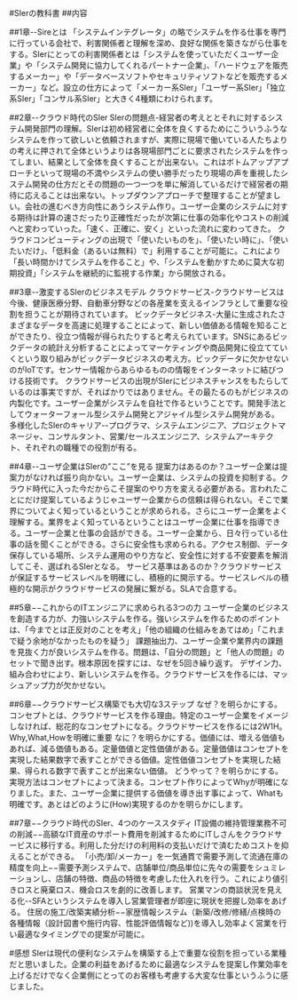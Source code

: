 #SIerの教科書
##内容

##1章--Sireとは
「システムインテグレータ」の略でシステムを作る仕事を専門に行っている会社で、利害関係者と理解を深め、良好な関係を築きながら仕事をする。SIerにとっての利害関係者とは「システムを使っていただくユーザー企業」や「システム開発に協力してくれるパートナー企業」、「ハードウェアを販売するメーカー」や「データベースソフトやセキュリティソフトなどを販売するメーカー」など。設立の仕方によって「メーカー系SIer」「ユーザー系SIer」「独立系SIer」「コンサル系SIer」と大きく4種類にわけられます。


##2章--クラウド時代のSIer
SIerの問題点-経営者の考えととそれに対するシステム開発部門の理解。SIerは初め経営者に全体を良くするためにこういうふうなシステムを作って欲しいと依頼されますが、実際に現場で働いている人たちよりの考えに押されて全体というよりは各現場部門ごとに要求されたシステムを作ってしまい、結果として全体を良くすることが出来ない。これはボトムアップアプローチといって現場の不満やシステムの使い勝手だったり現場の声を重視したシステム開発の仕方だとその問題の一つ一つを単に解消しているだけで経営者の期待に応えることは出来ない。トップダウンアプローチで整理することが望ましい。会社の進むべき方向性にあうシステム作り。ユーザー企業のシステムに対する期待は計算の速さだったり正確性だったが次第に仕事の効率化やコストの削減へと変わっていった。「速く、正確に、安く」といった流れに変わってきた。
クラウドコンピューティングの出現で「使いたいものを」、「使いたい時に」、「使いたいだけ」、「低料金（あるいは無料）で」利用することが可能に。これにより「長い時間かけてシステムを作ること」や、「システムを動かすために莫大な初期投資」「システムを継続的に監視する作業」から開放される。


##3章--激変するSIerのビジネスモデル
クラウドサービス-クラウドサービスは今後、健康医療分野、自動車分野などの各産業を支えるインフラとして重要な役割を担うことが期待されています。
ビックデータビジネス-大量に生成されたさまざまなデータを高速に処理することによって、新しい価値ある情報を知ることができたり、役立つ情報が得られたりすると考えられています。SNSにあるビックデータの統計え分析することによってマーケティングや商品開発に役立てていくという取り組みがビックデータビジネスの考え方。ビックデータに欠かせないのがIoTです。センサー情報からあらゆるものの情報をインターネットに結びつける技術です。
クラウドサービスの出現がSIerにビジネスチャンスをもたらしているのは事実ですが、そればかりではありません。その最たるのもがビジネスの内製化です。ユーザー企業がシステムを自社で作るということです。開発手法としてウォーターフォール型システム開発とアジャイル型システム開発がある。
多様化したSIerのキャリア--プログラマ、システムエンジニア、プロジェクトマネージャ、コンサルタント、営業/セールスエンジニア、システムアーキテクト、それぞれの職種での役割が有る。


##4章--ユーザ企業はSIerの”ここ”を見る
提案力はあるのか？ユーザー企業は提案力がなければ振り向かない。ユーザー企業は、システムの投資を抑制する。クラウド時代に入った今だからこそ提案のやり方を変える必要がある。言われたことにだけ提案しているようじゃユーザー企業からの信頼は得られない。そこで業界についてよく知っているということが求められる。さらにユーザー企業をよく理解する。業界をよく知っているということはユーザー企業に仕事を指導できる。ユーザー企業と仕事の会話ができる。ユーザー企業から、日々行っている仕事の話を聞くことができる。さらに安全性も求められる。アクセス制御、データ保存している場所、システム運用のやり方など、安全性に対する不安要素を解消してこそ、選ばれるSIerとなる。
サービス基準はあるのか？クラウドサービスが保証するサービスレベルを明確にし、積極的に開示する。サービスレベルの積極的な開示がクラウドサービスの発展に繋がる。SLAで合意する。

##5章−−これからのITエンジニアに求められる3つの力
ユーザー企業のビジネスを創造する力が、力強いシステムを作る。強いシステムを作るためのポイントは、「今までとは正反対のことを考え」「他の組織の仕組みをあてはめ」「これまで疑う余地がなかったものを疑う」
課題抽出力、ユーザー企業や業界内の課題を見抜く力が良いシステムを作る。問題は、「自分の問題」と「他人の問題」のセットで聞き出す。根本原因を探すには、なぜを5回き繰り返す。
デザイン力、組み合わせにより、新しいシステムを作る。クラウドサービスを作るには、マッシュアップ力が欠かせない。

##6章−−クラウドサービス構築でも大切な3ステップ
なぜ？を明らかにする。コンセプトとは、クラウドサービスを作る理由。特定のユーザー企業をイメージしなければ、総花的なコンセプトになる。クラウドサービスを作るには2W1H。Why,What,Howを明確に重要
なに？を明らかにする。価値には、増える価値もあれば、減る価値もある。定量価値と定性価値がある。定量価値はコンセプトを実現した結果数字で表すことができる価値。定性価値コンセプトを実現した結果、得られる数字で表すことが出来ない価値。
どうやって？を明らかにする。実現方法はコンセプトによって決まる。コンセプト作りによってWhyが明確になりました。また、ユーザー企業に提供する価値を導き出す事によって、Whatも明確です。あとはどのように(How)実現するのかを明らかにします。

##7章−−クラウド時代のSIer、4つのケーススタディ
IT設備の維持管理業務不可の削減−−高額なIT資産のサポート費用を削減するためにITしさんをクラウドサービスに移行する。利用した分だけの利用料の支払いだけで済むためコストを抑えることができる。
「小売/卸/メーカー」を一気通貫で需要予測して流通在庫の精度を向上−−需要予測システムで、店舗単位/商品単位に先々の需要をシュミレーションし、店舗の特徴、商品の特徴を考慮した仕入れを行う。これにより値引きロスと廃棄ロス、機会ロスを劇的に改善します。
営業マンの商談状況を見える化--SFAというシステムを導入し営業管理者が即座に現状を把握し効率をあげる。
住居の施工/改築実績分析−−家歴情報システム（新築/改修/修繕/点検時の各種情報（設計図書や施行内容、性能評価情報など))を導入し効率よく営業を行い最適なタイミングでの提案が可能に。


#感想
SIerは現代の便利なシステムを構築する上で重要な役割を担っている業種だと思いました。企業の利益をあげるために最適なシステムを提案し作業効率を上げるだけでなく企業側にとってのお客様も考慮する大変な仕事というふうに感じました。



